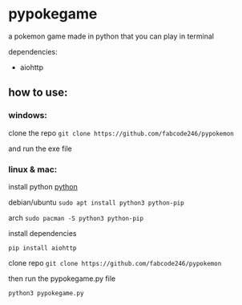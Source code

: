 # pypokegame
a pokemon game made in python that you can play in terminal

dependencies:
- aiohttp

## how to use:
### windows: 
clone the repo
```git clone https://github.com/fabcode246/pypokemon```

and run the exe file
### linux & mac:
install python
[python](https://www.python.org/downloads/)

debian/ubuntu `sudo apt install python3 python-pip`

arch `sudo pacman -S python3 python-pip`

install dependencies

`pip install aiohttp`

clone repo
`git clone https://github.com/fabcode246/pypokemon`

then run the pypokegame.py file

`python3 pypokegame.py`

